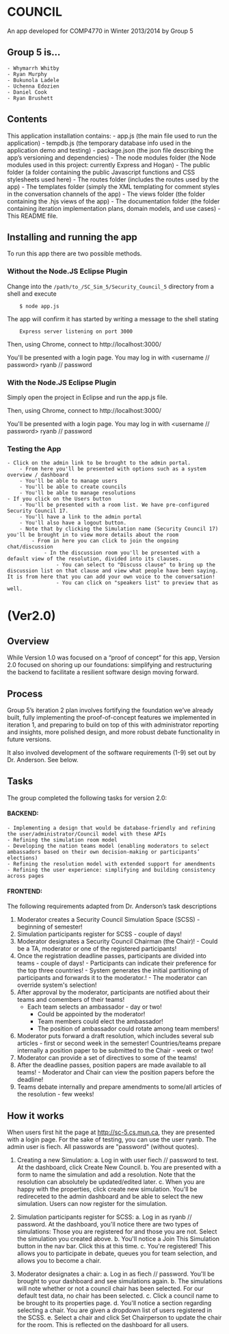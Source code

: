 # COUNCIL

An app developed for COMP4770 in Winter 2013/2014 by Group 5

## Group 5 is...
	- Whymarrh Whitby
	- Ryan Murphy
	- Bukunola Ladele
	- Uchenna Edozien
	- Daniel Cook
	- Ryan Brushett

## Contents

This application installation contains:
	- app.js (the main file used to run the application)
	- tempdb.js (the temporary database info used in the application demo and testing)
	- package.json (the json file describing the app’s versioning and dependencies)
	- The node modules folder (the Node modules used in this project: currently Express and Hogan)
	- The public folder (a folder containing the public Javascript functions and CSS stylesheets used here)
	- The routes folder (includes the routes used by the app)
	- The templates folder (simply the XML templating for comment styles in the conversation channels of the app)
	- The views folder (the folder containing the .hjs views of the app)
	- The documentation folder (the folder containing iteration implementation plans, domain models, and use cases)
	- This README file.

## Installing and running the app

To run this app there are two possible methods.

### Without the Node.JS Eclipse Plugin

Change into the `/path/to_/SC_Sim_5/Security_Council_5` directory from a shell and execute

        $ node app.js

The app will confirm it has started by writing a message to the shell stating

        Express server listening on port 3000

Then, using Chrome, connect to http://localhost:3000/

You'll be presented with a login page. You may log in with <username // password> ryanb // password

### With the Node.JS Eclipse Plugin

Simply open the project in Eclipse and run the app.js file.

Then, using Chrome, connect to http://localhost:3000/

You'll be presented with a login page. You may log in with <username // password> ryanb // password

### Testing the App

	- Click on the admin link to be brought to the admin portal.
		- From here you'll be presented with options such as a system overview / dashboard
		- You'll be able to manage users
		- You'll be able to create councils
		- You'll be able to manage resolutions
	- If you click on the Users button
		- You'll be presented with a room list. We have pre-configured Security Council 17.
		- You'll have a link to the admin portal
		- You'll also have a logout button.
		- Note that by clicking the Simulation name (Security Council 17) you'll be brought in to view more details about the room
			- From in here you can click to join the ongoing chat/discussion
				- In the discussion room you'll be presented with a default view of the resolution, divided into its clauses.
					- You can select to "Discuss clause" to bring up the discussion list on that clause and view what people have been saying. It is from here that you can add your own voice to the conversation!
					- You can click on "speakers list" to preview that as well.

# (Ver2.0)

## Overview

While Version 1.0 was focused on a “proof of concept” for this app, Version 2.0 focused on shoring up our foundations: simplifying and restructuring the backend to facilitate a resilient software design moving forward. 

## Process

Group 5’s iteration 2 plan involves fortifying the foundation we’ve already built, fully implementing the proof-of-concept features we implemented in iteration 1, and preparing to build on top of this with administrator reporting and insights, more polished design, and more robust debate functionality in future versions.

It also involved development of the software requirements (1-9) set out by Dr. Anderson. See below. 

## Tasks

The group completed the following tasks for version 2.0:

#### BACKEND:
	- Implementing a design that would be database-friendly and refining the user/administrator/Council model with these APIs
	- Refining the simulation room model
	- Developing the nation teams model (enabling moderators to select ambassadors based on their own decision-making or participants’ elections)
	- Refining the resolution model with extended support for amendments
	- Refining the user experience: simplifying and building consistency across pages

#### FRONTEND:
The following requirements adapted from Dr. Anderson’s task descriptions

1. Moderator creates a Security Council Simulation Space (SCSS) - beginning of semester!
2. Simulation participants register for SCSS - couple of days!
3. Moderator designates a Security Council Chairman (the Chair)!
		- Could be a TA, moderator or one of the registered participants!
4. Once the registration deadline passes, participants are divided into teams - couple of days!
		- Participants can indicate their preference for the top three countries!
		- System generates the initial partitioning of participants and forwards it to the moderator.!
		- The moderator can override system's selection!
5. After approval by the moderator, participants are notified about their teams and comembers of their teams!
	- Each team selects an ambassador - day or two!
		- Could be appointed by the moderator!
		- Team members could elect the ambassador!
		- The position of ambassador could rotate among team members!
6. Moderator puts forward a draft resolution, which includes several sub articles - first or second week in the semester!
	Countries/teams prepare internally a position paper to be submitted to the Chair - week or two!
7. Moderator can provide a set of directives to some of the teams!
8. After the deadline passes, position papers are made available to all teams!
		- Moderator and Chair can view the position papers before the deadline!
9.  Teams debate internally and prepare amendments to some/all articles of the resolution - few weeks!

## How it works

When users first hit the page at http://sc-5.cs.mun.ca, they are presented with a login page. For the sake of testing, you can use the user ryanb. The admin user is fiech. All passwords are "password" (without quotes).

1. Creating a new Simulation:
    a. Log in with user fiech // password to test. At the dashboard, click Create New Council.
    b. You are presented with a form to name the simulation and add a resolution. Note that the resolution can absolutely be updated/edited later.
    c. When you are happy with the properties, click create new simulation. You'll be redireceted to the admin dashboard and be able to select the new simulation. Users can now register for the simulation.
    
2. Simulation participants register for SCSS:
    a. Log in as ryanb // password. At the dashboard, you'll notice there are two types of simulations: Those you are registered for and those you are not. Select the simulation you created above.
    b. You'll notice a Join This Simulation button in the nav bar. Click this at this time.
    c. You're registered! This allows you to participate in debate, queues you for team selection, and allows you to become a chair.

3. Moderator designates a chair:
    a. Log in as fiech // password. You'll be brought to your dashboard and see simulations again.
    b. The simulations will note whether or not a council chair has been selected. For our default test data, no chair has been selected.
    c. Click a council name to be brought to its properties page.
    d. You'll notice a section regarding selecting a chair. You are given a dropdown list of users registered in the SCSS.
    e. Select a chair and click Set Chairperson to update the chair for the room. This is reflected on the dashboard for all users.